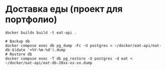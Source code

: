 # Доставка еды (проект для портфолио)

```shell
docker buildx build -t eat-api .
```

```shell
# Backup db
docker compose exec db pg_dump -Fc -U postgres > ~/docker/eat-api/eat-db-$(date '+%Y-%m-%d').dump
# Restore db
docker compose exec -T db pg_restore -U postgres -d eat < ~/docker/eat-api/eat-db-20xx-xx-xx.dump
```
